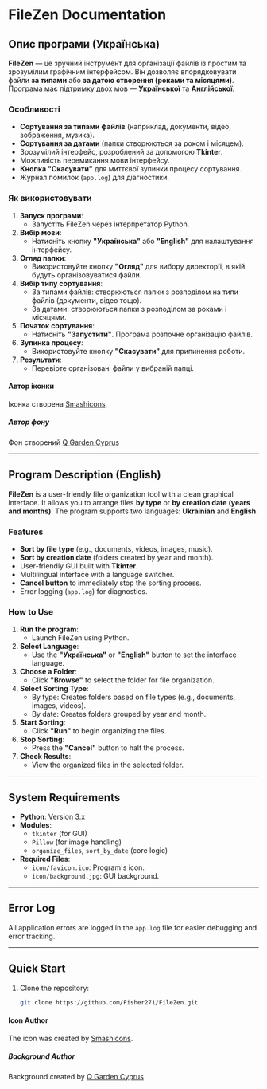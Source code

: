 # **FileZen Documentation**

## **Опис програми (Українська)**

**FileZen** — це зручний інструмент для організації файлів із простим та зрозумілим графічним інтерфейсом. Він дозволяє впорядковувати файли **за типами** або **за датою створення (роками та місяцями)**. Програма має підтримку двох мов — **Української** та **Англійської**.

### **Особливості**
- **Сортування за типами файлів** (наприклад, документи, відео, зображення, музика).
- **Сортування за датами** (папки створюються за роком і місяцем).
- Зрозумілий інтерфейс, розроблений за допомогою **Tkinter**.
- Можливість перемикання мови інтерфейсу.
- **Кнопка "Скасувати"** для миттєвої зупинки процесу сортування.
- Журнал помилок (`app.log`) для діагностики.

### **Як використовувати**
1. **Запуск програми**:
   - Запустіть FileZen через інтерпретатор Python.
2. **Вибір мови**:
   - Натисніть кнопку **"Українська"** або **"English"** для налаштування інтерфейсу.
3. **Огляд папки**:
   - Використовуйте кнопку **"Огляд"** для вибору директорії, в якій будуть організовуватися файли.
4. **Вибір типу сортування**:
   - За типами файлів: створюються папки з розподілом на типи файлів (документи, відео тощо).
   - За датами: створюються папки з розподілом за роками і місяцями.
5. **Початок сортування**:
   - Натисніть **"Запустити"**. Програма розпочне організацію файлів.
6. **Зупинка процесу**:
   - Використовуйте кнопку **"Скасувати"** для припинення роботи.
7. **Результати**:
   - Перевірте організовані файли у вибраній папці.

#### **Автор іконки**

Іконка створена [Smashicons](https://www.flaticon.com/ru/free-icon/bonsai_1471402?term=%D0%B1%D0%BE%D0%BD%D1%81%D0%B0%D0%B9&page=1&position=7&origin=tag&related_id=1471402).

##### **Автор фону**

Фон створений [Q Garden Cyprus](https://pin.it/452ryNsSA)


---

## **Program Description (English)**

**FileZen** is a user-friendly file organization tool with a clean graphical interface. It allows you to arrange files **by type** or **by creation date (years and months)**. The program supports two languages: **Ukrainian** and **English**.

### **Features**
- **Sort by file type** (e.g., documents, videos, images, music).
- **Sort by creation date** (folders created by year and month).
- User-friendly GUI built with **Tkinter**.
- Multilingual interface with a language switcher.
- **Cancel button** to immediately stop the sorting process.
- Error logging (`app.log`) for diagnostics.

### **How to Use**
1. **Run the program**:
   - Launch FileZen using Python.
2. **Select Language**:
   - Use the **"Українська"** or **"English"** button to set the interface language.
3. **Choose a Folder**:
   - Click **"Browse"** to select the folder for file organization.
4. **Select Sorting Type**:
   - By type: Creates folders based on file types (e.g., documents, images, videos).
   - By date: Creates folders grouped by year and month.
5. **Start Sorting**:
   - Click **"Run"** to begin organizing the files.
6. **Stop Sorting**:
   - Press the **"Cancel"** button to halt the process.
7. **Check Results**:
   - View the organized files in the selected folder.

---

## **System Requirements**
- **Python**: Version 3.x
- **Modules**:
  - `tkinter` (for GUI)
  - `Pillow` (for image handling)
  - `organize_files`, `sort_by_date` (core logic)
- **Required Files**:
  - `icon/favicon.ico`: Program's icon.
  - `icon/background.jpg`: GUI background.

---

## **Error Log**
All application errors are logged in the `app.log` file for easier debugging and error tracking.

---

## **Quick Start**
1. Clone the repository:
   ```bash
   git clone https://github.com/Fisher271/FileZen.git


#### **Icon Author**
The icon was created by [Smashicons](https://www.flaticon.com/free-icon/bonsai_1471402?term=bonsai&page=1&position=7&origin=tag&related_id=1471402).

##### **Background Author**

Background created by [Q Garden Cyprus](https://pin.it/452ryNsSA)
